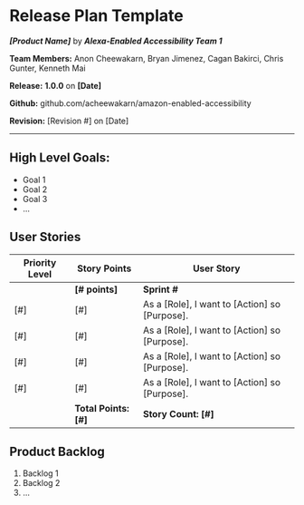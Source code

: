 # Release Plan Template

***[Product Name]*** by  ***Alexa-Enabled Accessibility Team 1***

**Team Members:** Anon Cheewakarn, Bryan Jimenez, Cagan Bakirci, Chris Gunter, Kenneth Mai

**Release:** **1.0.0** on **[Date]**

**Github:** github.com/acheewakarn/amazon-enabled-accessibility

**Revision:** [Revision #] on [Date]

---

## High Level Goals:
* Goal 1
* Goal 2
* Goal 3
* ...

## User Stories
|Priority Level|Story Points|User Story|
|------|------|------|
||**[# points]**|**Sprint #**|
|[#]|[#]|As a [Role], I want to [Action] so [Purpose].|
|[#]|[#]|As a [Role], I want to [Action] so [Purpose].|
|[#]|[#]|As a [Role], I want to [Action] so [Purpose].|
|[#]|[#]|As a [Role], I want to [Action] so [Purpose].|
||**Total Points: [#]**|**Story Count: [#]**|

## Product Backlog
1. Backlog 1
2. Backlog 2
3. ...
